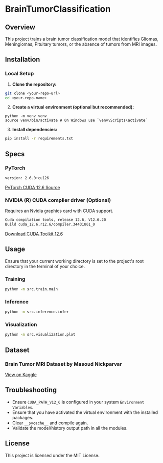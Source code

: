 # BrainTumorClassification

## Overview
This project trains a brain tumor classification model that identifies Gliomas, Meningiomas, Pituitary tumors, or the absence of tumors from MRI images.

## Installation

### Local Setup
1. **Clone the repository:**
```sh
git clone <your-repo-url>
cd <your-repo-name>
```

2. **Create a virtual environment (optional but recommended):**
```
python -m venv venv
source venv/bin/activate # On Windows use `venv\Scripts\activate`
```

3. **Install dependencies:**
```sh
pip install -r requirements.txt
```

## Specs

### PyTorch
```sh
version: 2.6.0+cu126
```

[PyTorch CUDA 12.6 Source](https://download.pytorch.org/whl/cu126)

### NVIDIA (R) CUDA compiler driver (Optional)
Requires an Nvidia graphics card with CUDA support.
```sh
Cuda compilation tools, release 12.6, V12.6.20
Build cuda_12.6.r12.6/compiler.34431801_0
```

[Download CUDA Toolkit 12.6](https://developer.nvidia.com/cuda-12-6-0-download-archive)


## Usage
Ensure that your current working directory is set to the project's root directory in the terminal of your choice.

### Training
```sh
python -m src.train.main
```

### Inference
```sh
python -m src.inference.infer
```

### Visualization
```sh
python -m src.visualization.plot
```


## Dataset

### Brain Tumor MRI Dataset by Masoud Nickparvar
[View on Kaggle](https://www.kaggle.com/datasets/masoudnickparvar/brain-tumor-mri-dataset)


## Troubleshooting
- Ensure `CUDA_PATH_V12_6` is configured in your system `Environment Variables`.
- Ensure that you have activated the virtual environment with the installed packages.
- Clear `__pycache__` and compile again.
- Validate the model/history output path in all the modules.


## License
This project is licensed under the MIT License.